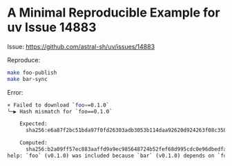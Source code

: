 #  A Minimal Reproducible Example for uv Issue 14883

Issue: https://github.com/astral-sh/uv/issues/14883

Reproduce:

```bash
make foo-publish
make bar-sync
```

Error:

```bash
× Failed to download `foo==0.1.0`
╰─▶ Hash mismatch for `foo==0.1.0`

    Expected:
      sha256:e6a87f2bc51bda97f0fd26303adb3053b114daa92620d924263f08c3587eb005

    Computed:
      sha256:b2a09ff57ec883aaffd9a9ec985648724b52fef68d995cdc0e96dbedfa426d1b
help: `foo` (v0.1.0) was included because `bar` (v0.1.0) depends on `foo`
```
